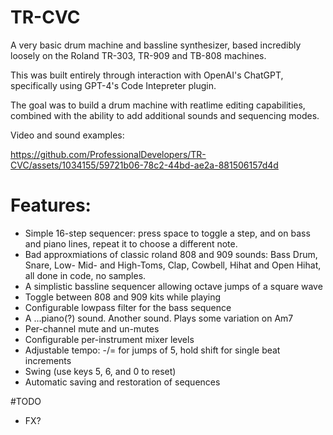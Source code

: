 # TR-CVC

A very basic drum machine and bassline synthesizer, based incredibly loosely on the Roland TR-303, TR-909 and TB-808 machines.

This was built entirely through interaction with OpenAI's ChatGPT, specifically using GPT-4's Code Intepreter plugin.

The goal was to build a drum machine with reatlime editing capabilities, combined with the ability to add additional sounds and sequencing modes. 

Video and sound examples:

https://github.com/ProfessionalDevelopers/TR-CVC/assets/1034155/59721b06-78c2-44bd-ae2a-881506157d4d

# Features:
- Simple 16-step sequencer: press space to toggle a step, and on bass and piano lines, repeat it to choose a different note.
- Bad approxmiations of classic roland 808 and 909 sounds: Bass Drum, Snare, Low- Mid- and High-Toms, Clap, Cowbell, Hihat and Open Hihat, all done in code, no samples.
- A simplistic bassline sequencer allowing octave jumps of a square wave
- Toggle between 808 and 909 kits while playing
- Configurable lowpass filter for the bass sequence
- A ...piano(?) sound. Another sound. Plays some variation on Am7
- Per-channel mute and un-mutes
- Configurable per-instrument mixer levels
- Adjustable tempo: -/= for jumps of 5, hold shift for single beat increments 
- Swing (use keys 5, 6, and 0 to reset)
- Automatic saving and restoration of sequences

#TODO
- FX?
